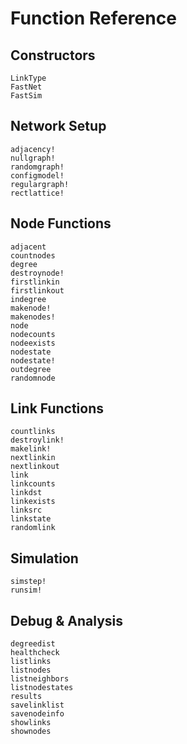 # Function Reference

## Constructors  

```@docs
LinkType
FastNet
FastSim
```

## Network Setup

```@docs
adjacency!
nullgraph!
randomgraph!
configmodel!
regulargraph!
rectlattice!
```

## Node Functions

```@docs
adjacent
countnodes
degree
destroynode!
firstlinkin
firstlinkout
indegree
makenode!
makenodes!
node
nodecounts
nodeexists
nodestate
nodestate!
outdegree
randomnode
```

## Link Functions

```@docs
countlinks
destroylink!
makelink!
nextlinkin
nextlinkout
link
linkcounts
linkdst
linkexists
linksrc
linkstate
randomlink
```

## Simulation
```@docs
simstep!
runsim!
```

## Debug & Analysis
```@docs
degreedist
healthcheck
listlinks
listnodes
listneighbors
listnodestates
results
savelinklist
savenodeinfo
showlinks
shownodes
```


